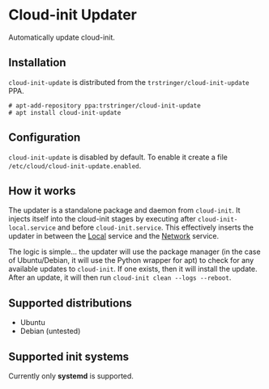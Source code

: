 # Cloud-init Updater

Automatically update cloud-init.

## Installation

`cloud-init-update` is distributed from the `trstringer/cloud-init-update` PPA.

```
# apt-add-repository ppa:trstringer/cloud-init-update
# apt install cloud-init-update
```

## Configuration

`cloud-init-update` is disabled by default. To enable it create a file `/etc/cloud/cloud-init-update.enabled`.

## How it works

The updater is a standalone package and daemon from `cloud-init`. It injects itself into the cloud-init stages by executing after `cloud-init-local.service` and before `cloud-init.service`. This effectively inserts the updater in between the [Local](https://cloudinit.readthedocs.io/en/latest/topics/boot.html#local) service and the [Network](https://cloudinit.readthedocs.io/en/latest/topics/boot.html#network) service.

The logic is simple... the updater will use the package manager (in the case of Ubuntu/Debian, it will use the Python wrapper for apt) to check for any available updates to `cloud-init`. If one exists, then it will install the update. After an update, it will then run `cloud-init clean --logs --reboot`.

## Supported distributions

* Ubuntu
* Debian (untested)

## Supported init systems

Currently only **systemd** is supported.
